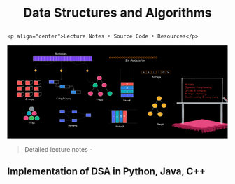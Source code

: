 #   <p align="center">Data Structures and Algorithms</p>
    <p align="center">Lecture Notes • Source Code • Resources</p>
![Image Alt Text](images/dsa1.webp)
> Detailed lecture notes - 
## Implementation of DSA in Python, Java, C++
